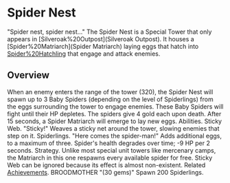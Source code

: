 # Spider Nest

 "Spider nest, spider nest..."
The Spider Nest is a Special Tower that only appears in [Silveroak%20Outpost](Silveroak Outpost). It houses a [Spider%20Matriarch](Spider Matriarch) laying eggs that hatch into [Spider%20Hatchling](Spiderlings) that engage and attack enemies.
## Overview

When an enemy enters the range of the tower (320), the Spider Nest will spawn up to 3 Baby Spiders (depending on the level of Spiderlings) from the eggs surrounding the tower to engage enemies. These Baby Spiders will fight until their HP depletes. The spiders give 4 gold each upon death. After 15 seconds, a Spider Matriarch will emerge to lay new eggs.
Abilities.
Sticky Web.
 "Sticky!"
Weaves a sticky net around the tower, slowing enemies that step on it.
Spiderlings.
 "Here comes the spider-man!"
Adds additional eggs, to a maximum of three.
Spider's health degrades over time; -9 HP per 2 seconds.
Strategy.
Unlike most special unit towers like mercenary camps, the Matriarch in this one respawns every available spider for free. Sticky Web can be ignored because its effect is almost non-existent.
Related [Achievements](Achievements).
 BROODMOTHER "(30 gems)" Spawn 200 Spiderlings.